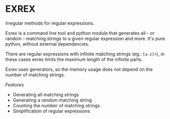 EXREX
=====

Irregular methods for regular expressions.

Exrex is a command line tool and python module that generates all - or random - matching strings to a given regular expression and more.
It's pure python, without external dependencies.

There are regular expressions with infinite matching strings (eg.: `[a-z]+`), in these cases exrex limits the maximum length of the infinite parts.

Exrex uses generators, so the memory usage does not depend on the number of matching strings.

*Features*

 * Generating all matching strings
 * Generating a random matching string
 * Counting the number of matching strings
 * Simplification of regular expressions